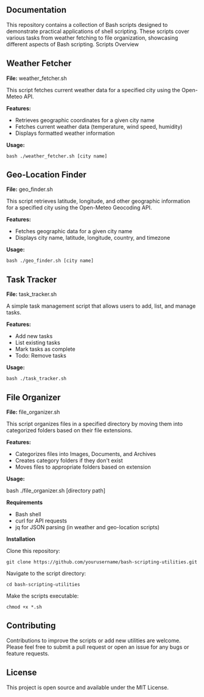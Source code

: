 
## Documentation

This repository contains a collection of Bash scripts designed to demonstrate practical applications of shell scripting. These scripts cover various tasks from weather fetching to file organization, showcasing different aspects of Bash scripting. Scripts Overview

## Weather Fetcher

**File:** weather_fetcher.sh

This script fetches current weather data for a specified city using the Open-Meteo API.

**Features:**

* Retrieves geographic coordinates for a given city name
* Fetches current weather data (temperature, wind speed, humidity)
* Displays formatted weather information

**Usage:**

    bash ./weather_fetcher.sh [city name]

## Geo-Location Finder

**File:** geo_finder.sh

This script retrieves latitude, longitude, and other geographic information for a specified city using the Open-Meteo Geocoding API.

**Features:**

* Fetches geographic data for a given city name
* Displays city name, latitude, longitude, country, and timezone

**Usage:**

    bash ./geo_finder.sh [city name]

## Task Tracker

**File:** task_tracker.sh

A simple task management script that allows users to add, list, and manage tasks.

**Features:**

* Add new tasks
* List existing tasks
* Mark tasks as complete
* Todo: Remove tasks

**Usage:**

    bash ./task_tracker.sh

## File Organizer

**File:** file_organizer.sh

This script organizes files in a specified directory by moving them into categorized folders based on their file extensions.

**Features:**

* Categorizes files into Images, Documents, and Archives
* Creates category folders if they don't exist
* Moves files to appropriate folders based on extension

**Usage:**

bash ./file_organizer.sh [directory path]

**Requirements**
* Bash shell
* curl for API requests
* jq for JSON parsing (in weather and geo-location scripts)

**Installation**

Clone this repository:

    git clone https://github.com/yourusername/bash-scripting-utilities.git

Navigate to the script directory:

    cd bash-scripting-utilities

Make the scripts executable:

    chmod +x *.sh

## Contributing

Contributions to improve the scripts or add new utilities are welcome. Please feel free to submit a pull request or open an issue for any bugs or feature requests. 

## License

This project is open source and available under the MIT License.



